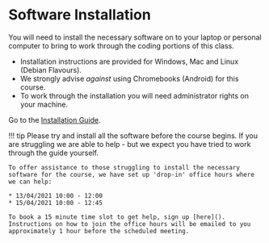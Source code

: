 # Software Installation

You will need to install the necessary software on to your laptop or personal computer to bring to work through the coding portions of this class.

* Installation instructions are provided for Windows, Mac and Linux (Debian Flavours).
* We strongly advise *against* using Chromebooks (Android) for this course.
* To work through the installation you will need administrator rights on your machine.

Go to the [Installation Guide](https://tisem-digital-marketing.github.io/2021-smwa-installation-guide/).

!!! tip
    Please try and install all the software before the course begins.
    If you are struggling we are able to help - but we expect you have tried to work through the guide yourself.

    To offer assistance to those struggling to install the necessary software for the course, we have set up 'drop-in' office hours where we can help:

    * 13/04/2021 10:00 - 12:00
    * 15/04/2021 10:00 - 12:45

    To book a 15 minute time slot to get help, sign up [here](). 
    Instructions on how to join the office hours will be emailed to you approximately 1 hour before the scheduled meeting.
